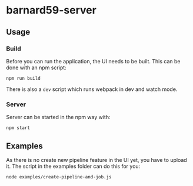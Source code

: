# barnard59-server

## Usage

### Build

Before you can run the application, the UI needs to be built.
This can be done with an npm script:

```
npm run build
```

There is also a `dev` script which runs webpack in dev and watch mode.

### Server

Server can be started in the npm way with:

```
npm start
```

## Examples

As there is no create new pipeline feature in the UI yet, you have to upload it.
The script in the examples folder can do this for you:

```
node examples/create-pipeline-and-job.js
```
